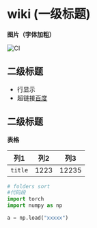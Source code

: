 # wiki (一级标题)

**图片（字体加粗）**

![CI](https://bren.xmu.edu.cn/__local/F/2A/81/B8433040AE29EC4171A0EA91CE8_34C363A6_53D4A.jpg)



## 二级标题



- 行显示
- 超链接[百度](https://www.baidu.com/) 

## 二级标题

**表格**



|列1            |列2                   | 列3       |
| ------------- | -------------------- | ----------------- |
| `title`       | 1223             |          12235         |


```python
# folders sort
#代码段
import torch
import numpy as np

a = np.load("xxxxx")


```


